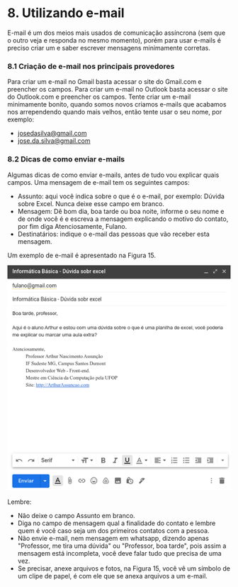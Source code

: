 # 8. Utilizando e-mail



E-mail é um dos meios mais usados de comunicação assíncrona \(sem que o outro veja e responda no mesmo momento\), porém para usar e-mails é preciso criar um e saber escrever mensagens minimamente corretas.

### 8.1 Criação de e-mail nos principais provedores

Para criar um e-mail no Gmail basta acessar o site do Gmail.com e preencher os campos. Para criar um e-mail no Outlook basta acessar o site do Outlook.com e preencher os campos. Tente criar um e-mail minimamente bonito, quando somos novos criamos e-mails que acabamos nos arrependendo quando mais velhos, então tente usar o seu nome, por exemplo:

* josedasilva@gmail.com
* jose.da.silva@gmail.com

### 8.2 Dicas de como enviar e-mails

Algumas dicas de como enviar e-mails, antes de tudo vou explicar quais campos. Uma mensagem de e-mail tem os seguintes campos:

* Assunto: aqui você indica sobre o que é o e-mail, por exemplo: Dúvida sobre Excel. Nunca deixe esse campo em branco.
* Mensagem: Dê bom dia, boa tarde ou boa noite, informe o seu nome e de onde você é e escreva a mensagem explicando o motivo do contato, por fim diga Atenciosamente, Fulano.
* Destinatários: indique o e-mail das pessoas que vão receber esta mensagem.

Um exemplo de e-mail é apresentado na Figura 15.

 

![Figura 15. Exemplo de e-mail.](.gitbook/assets/email-exemplo.png)

Lembre:

* Não deixe o campo Assunto em branco.
* Diga no campo de mensagem qual a finalidade do contato e lembre quem é você caso seja um dos primeiros contatos com a pessoa.
* Não envie e-mail, nem mensagem em whatsapp, dizendo apenas "Professor, me tira uma dúvida" ou "Professor, boa tarde", pois assim a mensagem está incompleta, você deve falar tudo que precisa de uma vez.
* Se precisar, anexe arquivos e fotos, na Figura 15, você vê um símbolo de um clipe de papel, é com ele que se anexa arquivos a um e-mail.

